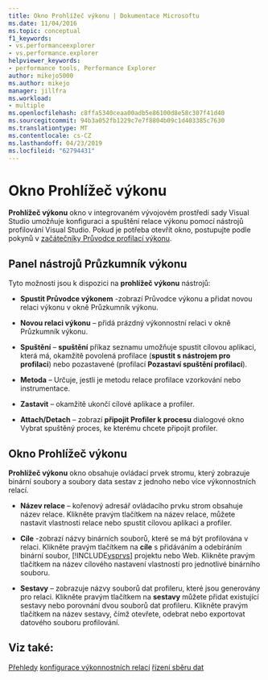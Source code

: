 ```yaml
---
title: Okno Prohlížeč výkonu | Dokumentace Microsoftu
ms.date: 11/04/2016
ms.topic: conceptual
f1_keywords:
- vs.performanceexplorer
- vs.performance.explorer
helpviewer_keywords:
- performance tools, Performance Explorer
author: mikejo5000
ms.author: mikejo
manager: jillfra
ms.workload:
- multiple
ms.openlocfilehash: c8ffa5340ceaa00adb5e86100d8e58c307f41d40
ms.sourcegitcommit: 94b3a052fb1229c7e7f8804b09c1d403385c7630
ms.translationtype: MT
ms.contentlocale: cs-CZ
ms.lasthandoff: 04/23/2019
ms.locfileid: "62794431"
---
```

# <a name="performance-explorer-window"></a>Okno Prohlížeč výkonu

**Prohlížeč výkonu** okno v integrovaném vývojovém prostředí sady Visual Studio umožňuje konfiguraci a spuštění relace výkonu pomocí nástrojů profilování Visual Studio. Pokud je potřeba otevřít okno, postupujte podle pokynů v [začátečníky Průvodce profilací výkonu](../profiling/beginners-guide-to-cpu-sampling.md).

## <a name="performance-explorer-toolbar"></a>Panel nástrojů Průzkumník výkonu

Tyto možnosti jsou k dispozici na **prohlížeč výkonu** nástrojů:

- **Spustit Průvodce výkonem** -zobrazí Průvodce výkonu a přidat novou relaci výkonu v okně Průzkumník výkonu.

- **Novou relaci výkonu** – přidá prázdný výkonnostní relaci v okně Průzkumník výkonu.

- **Spuštění** – **spuštění** příkaz seznamu umožňuje spustit cílovou aplikaci, která má, okamžitě povolená profilace (**spustit s nástrojem pro profilaci**) nebo pozastavené (profilací **Pozastaví spuštění profilací**).

- **Metoda** – Určuje, jestli je metodu relace profilace vzorkování nebo instrumentace.

- **Zastavit** – okamžitě ukončí cílové aplikace a profiler.

- **Attach/Detach** – zobrazí **připojit Profiler k procesu** dialogové okno Vybrat spuštěný proces, ke kterému chcete připojit profiler.

## <a name="performance-explorer-window"></a>Okno Prohlížeč výkonu

**Prohlížeč výkonu** okno obsahuje ovládací prvek stromu, který zobrazuje binární soubory a soubory data sestav z jednoho nebo více výkonnostních relací.

- **Název relace** – kořenový adresář ovládacího prvku strom obsahuje název relace. Klikněte pravým tlačítkem na název relace, můžete nastavit vlastnosti relace nebo spustit cílovou aplikaci a profiler.

- **Cíle** -zobrazí názvy binárních souborů, které se má být profilována v relaci. Klikněte pravým tlačítkem na **cíle** s přidáváním a odebíráním binární soubor, [!INCLUDE[vsprvs](../code-quality/includes/vsprvs_md.md)] projektu nebo Web. Klikněte pravým tlačítkem na název cílového nastavení vlastností pro jednotlivé binárního souboru.

- **Sestavy** – zobrazuje názvy souborů dat profileru, které jsou generovány pro relaci. Klikněte pravým tlačítkem na **sestavy** můžete přidat existující sestavy nebo porovnání dvou souborů dat profileru. Klikněte pravým tlačítkem na název sestavy, čímž otevřete, odebrat nebo exportovat datového souboru profilování.

## <a name="see-also"></a>Viz také:

[Přehledy](../profiling/overviews-performance-tools.md)
[konfigurace výkonnostních relací](../profiling/configuring-performance-sessions.md)
[řízení sběru dat](../profiling/controlling-data-collection.md)